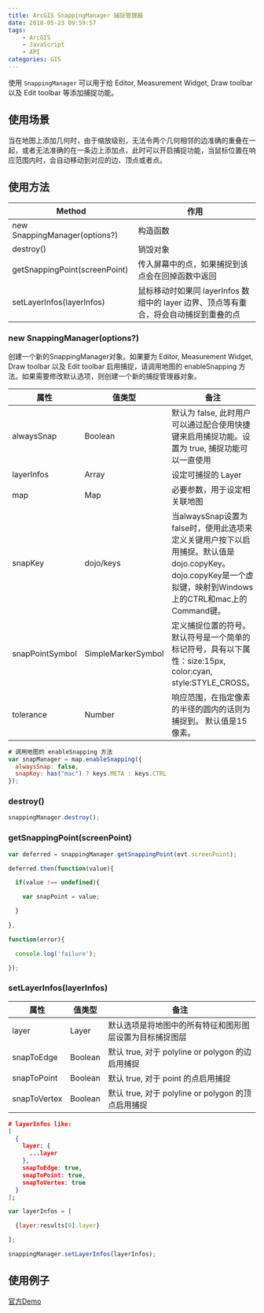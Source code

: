```yaml
---
title: ArcGIS SnappingManager 捕捉管理器
date: 2018-05-23 09:59:57
tags: 
    - ArcGIS
    - JavaScript
    - API
categories: GIS
---
```


使用 `SnappingManager` 可以用于给 Editor, Measurement Widget,  Draw toolbar 以及 Edit toolbar 等添加捕捉功能。

## 使用场景

当在地图上添加几何时，由于缩放级别，无法令两个几何相邻的边准确的重叠在一起，或者无法准确的在一条边上添加点，此时可以开启捕捉功能，当鼠标位置在响应范围内时，会自动移动到对应的边、顶点或者点。

<!-- more -->

## 使用方法

Method | 作用
--- | ---
new SnappingManager(options?) | 构造函数
destroy() | 销毁对象
getSnappingPoint(screenPoint) | 传入屏幕中的点，如果捕捉到该点会在回掉函数中返回
setLayerInfos(layerInfos) | 鼠标移动时如果同 layerInfos 数组中的 layer 边界、顶点等有重合，将会自动捕捉到重叠的点

### new SnappingManager(options?)

创建一个新的SnappingManager对象。如果要为 Editor, Measurement Widget,  Draw toolbar 以及 Edit toolbar 启用捕捉，请调用地图的 enableSnapping 方法。如果需要修改默认选项，则创建一个新的捕捉管理器对象。

属性 | 值类型 | 备注
--- | --- | ---
alwaysSnap | Boolean | 默认为 false, 此时用户可以通过配合使用快捷键来启用捕捉功能。设置为 true, 捕捉功能可以一直使用
layerInfos | Array<Layer> | 设定可捕捉的 Layer
map | Map | 必要参数，用于设定相关联地图
snapKey | dojo/keys | 当alwaysSnap设置为false时，使用此选项来定义关键用户按下以启用捕捉。默认值是dojo.copyKey。dojo.copyKey是一个虚拟键，映射到Windows上的CTRL和mac上的Command键。
snapPointSymbol | SimpleMarkerSymbol |	定义捕捉位置的符号。默认符号是一个简单的标记符号，具有以下属性：size:15px, color:cyan, style:STYLE_CROSS。
tolerance | Number | 响应范围，在指定像素的半径的圆内的话则为捕捉到。 默认值是15像素。
```js
# 调用地图的 enableSnapping 方法
var snapManager = map.enableSnapping({
  alwaysSnap: false,
  snapKey: has("mac") ? keys.META : keys.CTRL
});
```

### destroy()

```js
snappingManager.destroy();
```

### getSnappingPoint(screenPoint)

```js
var deferred = snappingManager.getSnappingPoint(evt.screenPoint);

deferred.then(function(value){

  if(value !== undefined){

    var snapPoint = value;

  }

},

function(error){

  console.log('failure');

});
```

### setLayerInfos(layerInfos)

属性 | 值类型 | 备注
--- | --- | ---
layer | Layer | 默认选项是将地图中的所有特征和图形图层设置为目标捕捉图层
snapToEdge | Boolean | 默认 true, 对于 polyline or polygon 的边启用捕捉
snapToPoint | Boolean | 默认 true, 对于 point 的点启用捕捉
snapToVertex | Boolean | 默认 true, 对于 polyline or polygon 的顶点启用捕捉

```json
# layerInfos like:
[
  {
    layer: {
      ...layer
    },
    snapToEdge: true,
    snapToPoint: true,
    snapToVertex: true
  }
];

```

```js
var layerInfos = [

  {layer:results[0].layer}

];

snappingManager.setLayerInfos(layerInfos);
```

## 使用例子

[官方Demo](https://developers.arcgis.com/javascript/3/jssamples/widget_measurement.html)